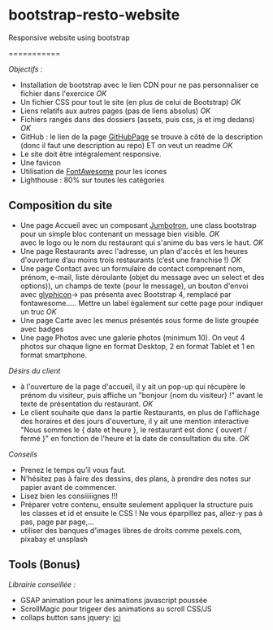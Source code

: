 # bootstrap-resto-website
Responsive website using bootstrap  

===========



_Objectifs :_   

* Installation de bootstrap avec le lien CDN pour ne pas personnaliser ce fichier dans l'exercice _OK_  
* Un fichier CSS pour tout le site (en plus de celui de Bootstrap) _OK_  
* Liens relatifs aux autres pages (pas de liens absolus) _OK_  
* Fichiers rangés dans des dossiers (assets, puis css, js et img dedans) _OK_  
* GitHub : le lien de la page [GitHubPage](https://cevaho.github.io/bootstrap-resto-website/) se trouve à côté de la description (donc il faut une description au repo) ET on veut un readme _OK_  
* Le site doit être intégralement responsive.  
* Une favicon  
* Utilisation de [FontAwesome](https://fontawesome.com/start) pour les icones  
* Lighthouse : 80% sur toutes les catégories  

## Composition du site

* Une page Accueil avec un composant [Jumbotron](http://www.conseil-webmaster.com/formation/bootstrap/jumbotron-bootstrap.php), une class bootstrap pour un simple bloc contenant un message bien visible. _OK_  
		avec le logo ou le nom du restaurant qui s'anime du bas vers le haut. _OK_   
* Une page Restaurants avec l'adresse, un plan d'accès et les heures d'ouverture 
		d’au moins trois restaurants (c’est une franchise !) _OK_    
* Une page Contact avec un formulaire de contact 
		comprenant nom, prénom, e-mail, liste déroulante (objet du message avec un select et des options)), un champs de texte (pour le message), un bouton d'envoi avec [glyphicon](http://www.conseil-webmaster.com/formation/bootstrap/glyphicons-bootstrap.php)-> pas présenta avec Bootstrap 4, remplacé par fontawesome..... Mettre un label également sur cette page pour indiquer un truc _OK_ 
* Une page Carte avec les menus présentés sous forme de liste groupée avec badges  
* Une page Photos avec une galerie photos (minimum 10). 
		On veut 4 photos sur chaque ligne en format Desktop, 2 en format Tablet et 1 en format smartphone. 

_Désirs du client_

* à l'ouverture de la page d'accueil, il y ait un pop-up qui récupère le prénom du visiteur, 
		puis affiche un "bonjour {nom du visiteur} !" avant le texte de présentation du restaurant. _OK_  
* Le client souhaite que dans la partie Restaurants, en plus de l'affichage des horaires et des jours d'ouverture, 
		il y ait une mention interactive "Nous sommes le { date et heure }, le restaurant est donc { ouvert / fermé }" en fonction de l'heure et la date de consultation du site. _OK_

_Conseils_

* Prenez le temps qu’il vous faut.  
* N’hésitez pas à faire des dessins, des plans, à prendre des notes sur papier avant de commencer.  
* Lisez bien les consiiiiignes !!!  
* Préparer votre contenu, ensuite seulement appliquer la structure puis les classes et id et ensuite le CSS ! Ne vous éparpillez pas, allez-y pas à pas, page par page,...
* utiliser des banques d'images libres de droits comme pexels.com, pixabay et unsplash

## Tools (Bonus)

_Librairie conseillée :_

* GSAP animation pour les animations javascript poussée
* ScrollMagic pour trigeer des animations au scroll CSS/JS
* collaps button sans jquery: [ici](https://davidwalsh.name/demo/css-slide.php)


